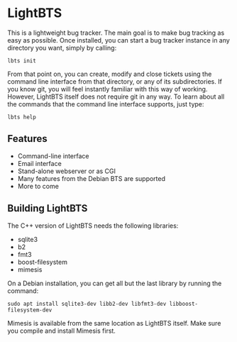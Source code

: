 # LightBTS

This is a lightweight bug tracker. The main goal is to make bug tracking as
easy as possible. Once installed, you can start a bug tracker instance in any
directory you want, simply by calling:

    lbts init

From that point on, you can create, modify and close tickets using the command
line interface from that directory, or any of its subdirectories. If you know
git, you will feel instantly familiar with this way of working. However,
LightBTS itself does not require git in any way. To learn about all the
commands that the command line interface supports, just type:

    lbts help

## Features

* Command-line interface
* Email interface
* Stand-alone webserver or as CGI
* Many features from the Debian BTS are supported
* More to come

## Building LightBTS

The C++ version of LightBTS needs the following libraries:

- sqlite3
- b2
- fmt3
- boost-filesystem
- mimesis

On a Debian installation, you can get all but the last library by running the
command:

    sudo apt install sqlite3-dev libb2-dev libfmt3-dev libboost-filesystem-dev

Mimesis is available from the same location as LightBTS itself. Make sure you
compile and install Mimesis first.
